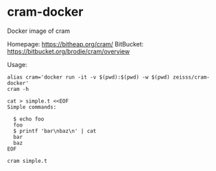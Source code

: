 # cram-docker

Docker image of cram

Homepage: https://bitheap.org/cram/
BitBucket: https://bitbucket.org/brodie/cram/overview

Usage: 

```
alias cram='docker run -it -v $(pwd):$(pwd) -w $(pwd) zeisss/cram-docker'
cram -h

cat > simple.t <<EOF
Simple commands:

  $ echo foo
  foo
  $ printf 'bar\nbaz\n' | cat
  bar
  baz
EOF

cram simple.t
```
